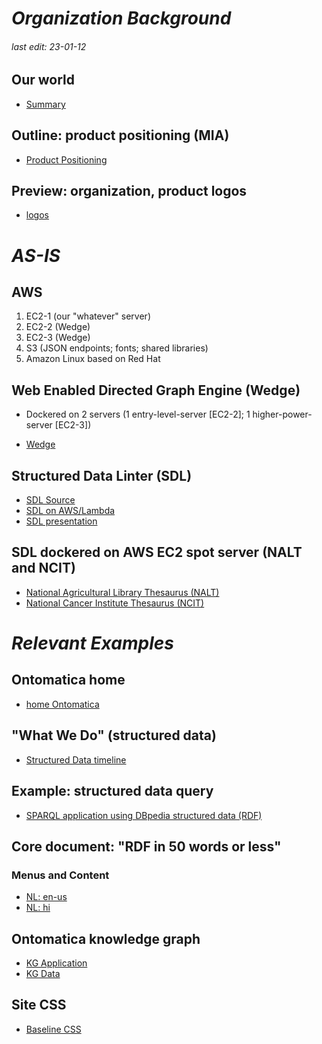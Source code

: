 # *Organization Background*

###### last edit: 23-01-12

## Our world
- [Summary](https://gist.github.com/jaygray0919/249a870754dbc83470b60b241ce4e6df)

## Outline: product positioning (MIA)
- [Product Positioning](https://afdsi.com/_svg-projects/_rfp-positioning/)

## Preview: organization, product logos
- [logos](https://afdsi.com/logo-org-product/)

# *AS-IS*

## AWS
1. EC2-1 (our "whatever" server)
2. EC2-2 (Wedge)
3. EC2-3 (Wedge)
4. S3 (JSON endpoints; fonts; shared libraries)
5. Amazon Linux based on Red Hat

## Web Enabled Directed Graph Engine (Wedge)
* Dockered on 2 servers (1 entry-level-server [EC2-2]; 1 higher-power-server [EC2-3])
- [Wedge](https://wedge.ontomatica.io/)

## Structured Data Linter (SDL)
- [SDL Source](http://linter.structured-data.org/)
- [SDL on AWS/Lambda](https://klpuiljexh.execute-api.us-east-1.amazonaws.com/Prod/)
- [SDL presentation](https://afdsi.com/amp-story/story-sdl-22-08-12/player.html)

## SDL dockered on AWS EC2 spot server (NALT and NCIT)

- [National Agricultural Library Thesaurus \(NALT\)](https://afdsi.com/amp-story/story-sdl-22-08-12/main.html#page=item-37)
- [National Cancer Institute Thesaurus \(NCIT\)](https://afdsi.com/amp-story/story-sdl-22-08-12/main.html#page=item-40)

# *Relevant Examples*

## Ontomatica home
- [home Ontomatica](https://afdsi.com/_talent/mahi/svg-projects/home-ontomatica/)

## "What We Do" (structured data)
- [Structured Data timeline](https://afdsi.com/_talent/truett-d3/timeline-timeknots/)

## Example: structured data query
- [SPARQL application using DBpedia structured data \(RDF\)](https://afdsi.com/sparql-species/#/specierch/)

## Core document: "RDF in 50 words or less"

### Menus and Content
- [NL: en-us](https://ontomatica.io/a/12370110501010001961/)
- [NL: hi](https://ontomatica.io/a/12370110501010001939/)

## Ontomatica knowledge graph
- [KG Application](https://afdsi.com/data/onto-id-v3/)
- [KG Data](https://validator.schema.org/#url=https%3A%2F%2Fafdsi.com%2Fdata%2Fonto-corporation-avec-brand%2Fdata.json)

## Site CSS
- [Baseline CSS](https://afdsi.com/css-projects/template-spectre/_subset_1.html)

